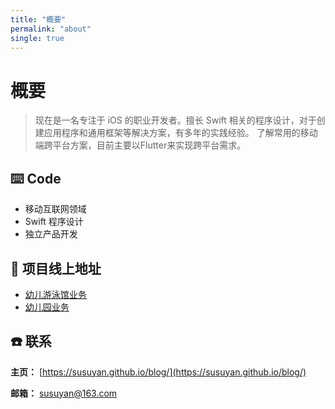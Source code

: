```yaml
---
title: "概要"
permalink: "about"
single: true
---
```


# 概要

> 现在是一名专注于 iOS 的职业开发者。擅长 Swift 相关的程序设计，对于创建应用程序和通用框架等解决方案，有多年的实践经验。
> 了解常用的移动端跨平台方案，目前主要以Flutter来实现跨平台需求。


## ⌨️ Code

- 移动互联网领域
- Swift 程序设计
- 独立产品开发

## 📱 项目线上地址

- [幼儿游泳馆业务](https://apps.apple.com/cn/developer/beibeiyue-beijing-information-technology-co-ltd/id1023115107)
- [幼儿园业务](https://apps.apple.com/cn/developer/%E5%8C%97%E4%BA%AC%E6%B1%87%E6%99%BA%E6%B0%B4%E8%82%B2%E7%AE%A1%E7%90%86%E7%A7%91%E6%8A%80%E6%9C%89%E9%99%90%E5%85%AC%E5%8F%B8/id1450127825)



## ☎️ 联系

**主页：** [https://susuyan.github.io/blog/](https://susuyan.github.io/blog/)

**邮箱：** [susuyan@163.com](susuyan@163.com)
